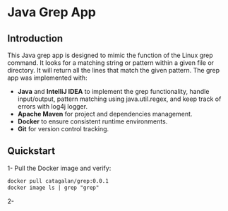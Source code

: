 # Java Grep App
## Introduction
This Java grep app is designed to mimic the function of the Linux grep command. It looks 
for a matching string or pattern within a given file or directory. 
It will return all the lines that match the given pattern.
The grep app was implemented with:
* **Java** and **IntelliJ IDEA** to implement the grep functionality, handle input/output, pattern matching using java.util.regex, and keep track of errors with log4j logger. 
* **Apache Maven** for project and dependencies management.
* **Docker** to ensure consistent runtime environments.
* **Git** for version control tracking.

## Quickstart
1- Pull the Docker image and verify:
```dtd
docker pull catagalan/grep:0.0.1
docker image ls | grep "grep"
```
2- 


